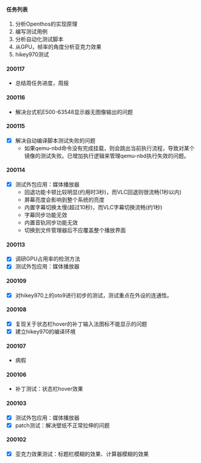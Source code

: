 #### 任务列表

1. 分析Openthos的实现原理
2. 编写测试用例
3. 分析自动化测试脚本
4. 从GPU，帧率的角度分析亚克力效果
5. hikey970测试

#### 200117

- 总结周任务进度，周报

#### 200116

- 解决台式机E500-63548显示器无图像输出的问题

#### 200115

- [x] 解决自动编译脚本测试失败的问题
  - 如果qemu-nbd命令没有完成挂载，则会跳出当前执行流程，导致对某个镜像的测试失败。已增加执行逻辑来管理qemu-nbd执行失效的问题。

#### 200114

- [x] 测试外包应用：媒体播放器
  - 回退功能卡顿比较明显(约用时3秒)，而VLC回退则很流畅(1秒以内)
  - 屏幕亮度会影响到整个系统的亮度
  - 内置字幕切换太慢(超过10秒)，而VLC字幕切换流畅(约1秒)
  - 字幕同步功能无效
  - 内置音轨同步功能无效
  - 切换到文件管理器后不应覆盖整个播放界面

#### 200113

- [x] 调研GPU占用率的检测方法
- [x] 测试外包应用：媒体播放器

#### 200109

- [x] 对hikey970上的oto9进行初步的测试，测试重点在外设的连通性。

#### 200108

- [x] 复现关于状态栏hover的补丁输入法图标不能显示的问题
- [x] 建立hikey970的编译环境

#### 200107

- 病假

#### 200106

- 补丁测试：状态栏hover效果

#### 200103

- [x] 测试外包应用：媒体播放器
- [x] patch测试：解决壁纸不正常拉伸的问题

#### 200102

- [x] 亚克力效果测试：标题栏模糊的效果、计算器模糊的效果


